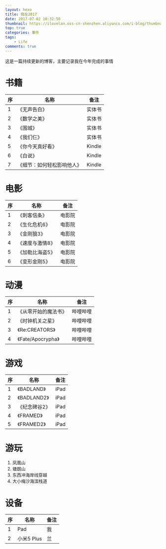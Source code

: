```yaml
---
layout: hexo
title: 我在2017
date: 2017-07-02 10:32:50
thumbnail: https://ilovelan.oss-cn-shenzhen.aliyuncs.com/i-blog/thumbnail/2017/2017-07-02.png
top: true
categories: 事件
tags:
    - Life
comments: true
---
```


这是一篇持续更新的博客，主要记录我在今年完成的事情

# 书籍

序 | 名称 | 备注
--- | --- | ---
1 | 《无声告白》 | 实体书
2 | 《数学之美》 | 实体书
3 | 《围城》 | 实体书
4 | 《我们仨》 | 实体书
5 | 《你今天真好看》 | Kindle
6 | 《白说》 | Kindle
7 | 《细节：如何轻松影响他人》 | Kindle

# 电影
序 | 名称 | 备注
--- | -- | ---
1 | 《刺客信条》 | 电影院
2 | 《生化危机6》 | 电影院
3 | 《金刚狼3》 | 电影院
4 | 《速度与激情8》 | 电影院
5 | 《加勒比海盗5》 | 电影院
6 | 《变形金刚5》 | 电影院

# 动漫
序 | 名称 | 备注
--- | -- | ---
1 | 《从零开始的魔法书》 | 哔哩哔哩
2 | 《时钟机关之星》 | 哔哩哔哩
3 | 《Re:CREATORS》 | 哔哩哔哩
4 | 《Fate/Apocrypha》 | 哔哩哔哩

# 游戏
序 | 名称 | 备注
--- | -- | ---
1 | 《BADLAND》 | iPad
2 | 《BADLAND2》 | iPad
3 | 《纪念碑谷2》 | iPad
4 | 《FRAMED》 | iPad
5 | 《FRAMED2》 | iPad

# 游玩
1. 凤凰山
2. 塘朗山
3. 东西冲海岸线穿越
4. 大小梅沙海滨栈道

# 设备
序 | 名称 | 备注
--- | -- | ---
1 | Pad | 我
2 | 小米5 Plus | 兰
